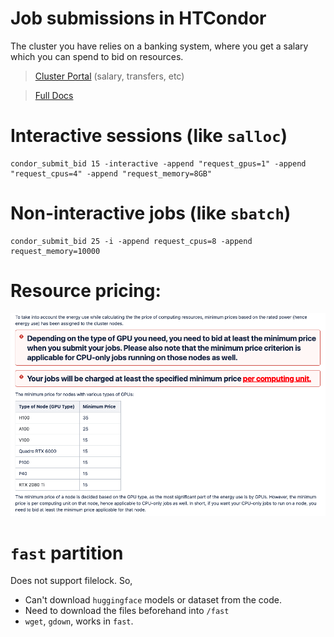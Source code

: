 # Job submissions in HTCondor

The cluster you have relies on a banking system, where you get a salary which you can spend to bid on resources.

> <a href="https://logger.cluster.is.localnet/htcondor/banking/#">Cluster Portal</a> (salary, transfers, etc)

> <a href="https://atlas.is.localnet/confluence/">Full Docs</a>

# Interactive sessions (like `salloc`)

```
condor_submit_bid 15 -interactive -append "request_gpus=1" -append "request_cpus=4" -append "request_memory=8GB"
```

# Non-interactive jobs (like `sbatch`)

```
condor_submit_bid 25 -i -append request_cpus=8 -append request_memory=10000
```

# Resource pricing:

<img src="assets/pricing.png">

# `fast` partition

Does not support filelock. So,

- Can't download `huggingface` models or dataset from the code.
- Need to download the files beforehand into `/fast`
- `wget`, `gdown`, works in `fast`.
